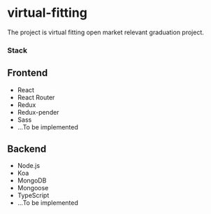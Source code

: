 virtual-fitting
===============
The project is virtual fitting open market relevant graduation project.

### Stack
## Frontend
* React
* React Router
* Redux
* Redux-pender
* Sass
* ...To be implemented

## Backend
* Node.js
* Koa
* MongoDB
* Mongoose
* TypeScript
* ...To be implemented
